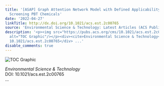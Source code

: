```yaml
---
title: '[ASAP] Graph Attention Network Model with Defined Applicability Domains for
  Screening PBT Chemicals'
date: '2022-04-27'
linkTitle: http://dx.doi.org/10.1021/acs.est.2c00765
source: 'Environmental Science & Technology: Latest Articles (ACS Publications)'
description: '<p><img src="https://pubs.acs.org/cms/10.1021/acs.est.2c00765/asset/images/medium/es2c00765_0009.gif"
  alt="TOC Graphic"/></p><div><cite>Environmental Science & Technology</cite></div><div>DOI:
  10.1021/acs.est.2c00765</div> ...'
disable_comments: true
---
```

<p><img src="https://pubs.acs.org/cms/10.1021/acs.est.2c00765/asset/images/medium/es2c00765_0009.gif" alt="TOC Graphic"/></p><div><cite>Environmental Science & Technology</cite></div><div>DOI: 10.1021/acs.est.2c00765</div> ...